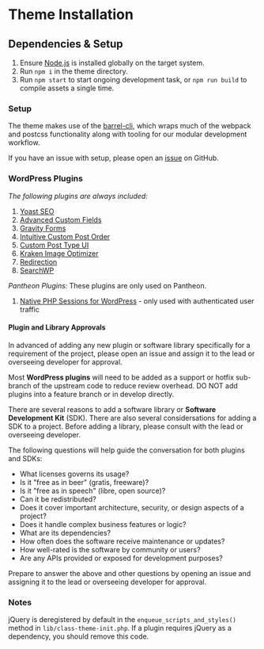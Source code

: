 # Theme Installation

## Dependencies & Setup

1.  Ensure [Node.js](https://nodejs.org/) is installed globally on the target system.
2.  Run `npm i` in the theme directory.
3.  Run `npm start` to start ongoing development task, or `npm run build` to compile assets a single time.

### Setup
The theme makes use of the [barrel-cli](https://github.com/barrel/barrel-cli), which wraps much of the webpack and postcss functionality along with tooling for our modular development workflow.

If you have an issue with setup, please open an [issue](https://github.com/barrel/barrel-cli/issues) on GitHub.

### WordPress Plugins
*The following plugins are always included:*

1. [Yoast SEO](https://wordpress.org/plugins/wordpress-seo/)
2. [Advanced Custom Fields](https://www.advancedcustomfields.com/)
3. [Gravity Forms](http://www.gravityforms.com/)
4. [Intuitive Custom Post Order](https://wordpress.org/plugins/intuitive-custom-post-order/)
5. [Custom Post Type UI](https://wordpress.org/plugins/custom-post-type-ui/)
6. [Kraken Image Optimizer](https://wordpress.org/plugins/kraken-image-optimizer/)
7. [Redirection](https://wordpress.org/plugins/redirection/)
8. [SearchWP](https://searchwp.com/)

*Pantheon Plugins:*
These plugins are only used on Pantheon.

1. [Native PHP Sessions for WordPress](https://wordpress.org/plugins/wp-native-php-sessions/) - only used with authenticated user traffic

#### Plugin and Library Approvals
In advanced of adding any new plugin or software library specifically for a requirement of the project, please open an issue and assign it to the lead or overseeing developer for approval. 

Most **WordPress plugins** will need to be added as a support or hotfix sub-branch of the upstream code to reduce review overhead. DO NOT add plugins into a feature branch or in develop directly.

There are several reasons to add a software library or **Software Development Kit** (SDK). There are also several considersations for adding a SDK to a project. Before adding a library, please consult with the lead or overseeing developer. 

The following questions will help guide the conversation for both plugins and SDKs:

- What licenses governs its usage?
- Is it "free as in beer" (gratis, freeware)? 
- Is it "free as in speech" (libre, open source)? 
- Can it be redistributed? 
- Does it cover important architecture, security, or design aspects of a project?
- Does it handle complex business features or logic?
- What are its dependencies?
- How often does the software receive maintenance or updates?
- How well-rated is the software by community or users?
- Are any APIs provided or exposed for development purposes?

Prepare to answer the above and other questions by opening an issue and assigning it to the lead or overseeing developer for approval.

### Notes

jQuery is deregistered by default in the `enqueue_scripts_and_styles()` method in `lib/class-theme-init.php`. If a plugin requires jQuery as a dependency, you should remove this code.
